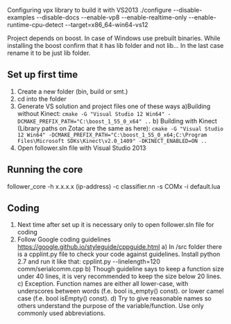 Configuring vpx library to build it with VS2013
./configure --disable-examples --disable-docs --enable-vp8 --enable-realtime-only --enable-runtime-cpu-detect --target=x86_64-win64-vs12

Project depends on boost. In case of Windows use prebuilt binaries. While installing the boost confirm that it has lib folder 
and not lib... In the last case rename it to be just lib folder.

Set up first time
-----------------
1. Create a new folder (bin, build or smt.)
2. cd into the folder 
3. Generate VS solution and project files one of these ways
	a)Building without Kinect:
		```
		cmake -G "Visual Studio 12 Win64" -DCMAKE_PREFIX_PATH="C:\boost_1_55_0_x64" ..
		```
	b) Building with Kinect (Library paths on Zotac are the same as here):
		```
		cmake -G "Visual Studio 12 Win64" -DCMAKE_PREFIX_PATH="C:\boost_1_55_0_x64;C:\Program Files\Microsoft SDKs\Kinect\v2.0_1409" -DKINECT_ENABLED=ON ..
		```
4. Open follower.sln file with Visual Studio 2013

Running the core
--------
follower_core 
-h x.x.x.x (ip-address) 
-c classifier.nn 
-s COMx 
-i default.lua

Coding
-------
1. Next time after set up it is necessary only to open follower.sln file for coding
2. Follow Google coding guidelines https://google.github.io/styleguide/cppguide.html
	a) In /src folder there is a cpplint.py file to check your code against guidelines.
	Install python 2.7 and run it like that: cpplint.py --linelength=120 comm/serialcomm.cpp
	b) Though guideline says to keep a function size under 40 lines, it is very recommended to keep 
	the size below 20 lines.
	c) Exception. Function names are either all lower-case, with underscores between words (f.e. bool is_empty() const).
	or lower camel case (f.e. bool isEmpty() const).
	d) Try to give reasonable names so others understand the purpose of the variable/function. Use only
	commonly used abbreviations.
	
